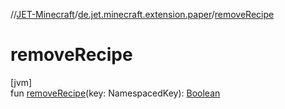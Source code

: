 //[JET-Minecraft](../../index.md)/[de.jet.minecraft.extension.paper](index.md)/[removeRecipe](remove-recipe.md)

# removeRecipe

[jvm]\
fun [removeRecipe](remove-recipe.md)(key: NamespacedKey): [Boolean](https://kotlinlang.org/api/latest/jvm/stdlib/kotlin/-boolean/index.html)
